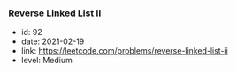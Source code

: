 ### Reverse Linked List II

* id: 92
* date: 2021-02-19
* link: https://leetcode.com/problems/reverse-linked-list-ii
* level: Medium
